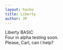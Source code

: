 ```yaml
---
layout: haiku
title: Liberty
author: JP
---
```

Liberty BASIC <br>
Four in alpha testing soon.<br>
Please, Carl, can I help?<br>
